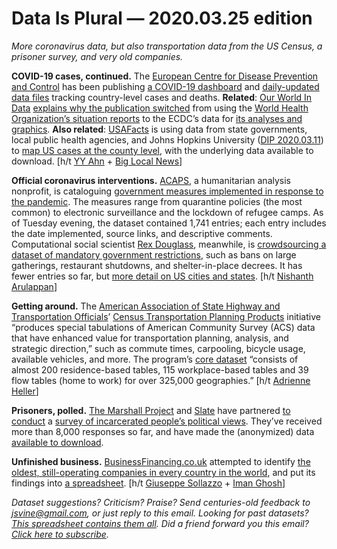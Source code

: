 Data Is Plural — 2020.03.25 edition
===================================

*More coronavirus data, but also transportation data from the US Census, a prisoner survey, and very old companies.*


__COVID-19 cases, continued.__ The [European Centre for Disease Prevention and Control](https://www.ecdc.europa.eu/) has been publishing [a COVID-19 dashboard](https://qap.ecdc.europa.eu/public/extensions/COVID-19/COVID-19.html) and [daily-updated data files](https://www.ecdc.europa.eu/en/publications-data/download-todays-data-geographic-distribution-covid-19-cases-worldwide) tracking country-level cases and deaths. __Related__: [Our World In Data](https://ourworldindata.org/) [explains why the publication switched](https://ourworldindata.org/coronavirus-source-data) from using the [World Health Organization’s situation reports](https://www.who.int/emergencies/diseases/novel-coronavirus-2019/situation-reports) to the ECDC’s data for [its analyses and graphics](https://ourworldindata.org/coronavirus). __Also related__: [USAFacts](https://usafacts.org/) is using data from state governments, local public health agencies, and Johns Hopkins University ([DIP 2020.03.11](https://tinyletter.com/data-is-plural/letters/data-is-plural-2020-03-11-edition)) to [map US cases at the county level](https://usafacts.org/visualizations/coronavirus-covid-19-spread-map/), with the underlying data available to download. [h/t [YY Ahn](https://github.com/covid19-data/covid19-data) + [Big Local News](https://biglocalnews.org/)]


__Official coronavirus interventions.__ [ACAPS](https://www.acaps.org/who-we-are/in-short), a humanitarian analysis nonprofit, is cataloguing [government measures implemented in response to the pandemic](https://data.humdata.org/dataset/acaps-covid19-government-measures-dataset). The measures range from quarantine policies (the most common) to electronic surveillance and the lockdown of refugee camps. As of Tuesday evening, the dataset contained 1,741 entries; each entry includes the date implemented, source links, and descriptive comments. Computational social scientist [Rex Douglass](https://rexdouglass.com/), meanwhile, is [crowdsourcing a dataset of mandatory government restrictions](https://github.com/rexdouglass/TIGR), such as bans on large gatherings, restaurant shutdowns, and shelter-in-place decrees. It has fewer entries so far, but [more detail on US cities and states](https://github.com/rexdouglass/TIGR/blob/master/data_out/TIGR_version1_latest.tsv). [h/t [Nishanth Arulappan](https://twitter.com/NArulappan/status/1240305942798848001)]


__Getting around.__ The [American Association of State Highway and Transportation Officials](https://www.transportation.org/home/organization/)’ [Census Transportation Planning Products](https://ctpp.transportation.org/) initiative “produces special tabulations of American Community Survey (ACS) data that have enhanced value for transportation planning, analysis, and strategic direction,” such as commute times, carpooling, bicycle usage, available vehicles, and more. The program’s [core dataset](https://ctpp.transportation.org/2012-2016-5-year-ctpp/) “consists of almost 200 residence-based tables, 115 workplace-based tables and 39 flow tables (home to work) for over 325,000 geographies.” [h/t [Adrienne Heller](https://www.linkedin.com/in/adrienne-heller-aicp-env-sp-0b96837/)]


__Prisoners, polled.__ [The Marshall Project](https://www.themarshallproject.org/) and [Slate](https://slate.com/) have partnered [to conduct](https://www.themarshallproject.org/2020/03/11/how-we-pulled-off-a-groundbreaking-political-survey-behind-bars) a [survey of incarcerated people’s political views](https://www.themarshallproject.org/2020/03/11/what-do-we-really-know-about-the-politics-of-people-behind-bars). They’ve received more than 8,000 responses so far, and have made the (anonymized) data [available to download](https://github.com/themarshallproject/incarcerated_survey).


__Unfinished business.__ [BusinessFinancing.co.uk](https://businessfinancing.co.uk/about/) attempted to identify [the oldest, still-operating companies in every country in the world](https://businessfinancing.co.uk/the-oldest-company-in-almost-every-country/), and put its findings into [a spreadsheet](https://docs.google.com/spreadsheets/d/1ynIAoLhz0SZYzjpwZ5e5mFzBxt6V28FTBjX7A99jq3E/edit#gid=1002274442). [h/t [Giuseppe Sollazzo](https://mailchi.mp/ad9d9051041f/preview-222-in-other-news-3843345) + [Iman Ghosh](https://www.visualcapitalist.com/oldest-companies/)]


*Dataset suggestions? Criticism? Praise? Send centuries-old feedback to jsvine@gmail.com, or just reply to this email. Looking for past datasets? [This spreadsheet contains them all](https://docs.google.com/spreadsheets/d/1wZhPLMCHKJvwOkP4juclhjFgqIY8fQFMemwKL2c64vk). Did a friend forward you this email? [Click here to subscribe](https://tinyletter.com/data-is-plural).*